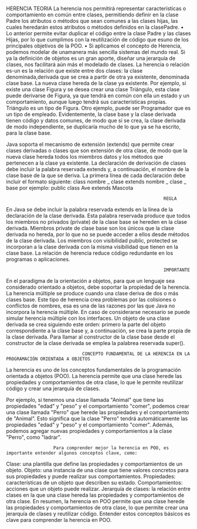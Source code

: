   HERENCIA TEORIA
La herencia nos permitirá representar características o comportamiento en común entre clases, permitiendo 
definir en la clase Padre los atributos o métodos que sean comunes a las clases hijas, las cuales heredarán 
estos atributos o métodos definidos en la clasePadre.
• Lo anterior permite evitar duplicar el código entre la clase Padre y las clases Hijas, por lo que cumplimos con la reutilización de código que esuno de los principales objetivos de la POO.
• Si aplicamos el concepto de Herencia, podemos modelar de unamanera más sencilla sistemas del mundo real. Si ya la definición de objetos es un gran aporte, diseñar una jerarquía de clases, nos facilitará
aún más el modelado de clases.
La herencia o relación es-un es la relación que existe entre dos clases: la clase denominada,derivada que se crea a partir de otra ya existente, denominada clase base. La nueva clase hereda de la clase ya existente.
Por ejemplo, si existe una clase Figura y se desea crear una clase Triángulo, esta clase puede derivarse de Figura, ya que tendrá en común con ella un estado y un comportamiento, aunque luego tendrá sus características propias. Triángulo es un tipo de Figura. Otro ejemplo, puede ser Programador que es un tipo de empleado.
Evidentemente, la clase base y la clase derivada tienen código y datos comunes, de modo que si se crea, la clase derivada de modo independiente, se duplicaría mucho de lo que ya se ha escrito, para la clase base. 

Java soporta el mecanismo de extensión (extends) que permite crear clases
derivadas o clases que son extensión de otra clase, de modo que la nueva clase hereda todos los miembros datos y los métodos que pertenecen 
a la clase ya existente. La declaración de derivación de clases debe incluir la palabra reservada extends y, a continuación, el nombre de la clase base
de la que se deriva. La primera línea de cada declaración debe incluir el formato siguiente:
class nombre _ clase extends nombre _ clase _ base por ejemplo:
public class Ave extends Mascota 

                                                                REGLA
En Java se debe incluir la palabra reservada extends en la línea de la declaración de la clase derivada. Esta palabra reservada produce que
todos los miembros no privados (private) de la clase base se hereden 
en la clase derivada.
Miembros private de clase base son los únicos que la clase derivada no hereda, por lo que no se puede acceder a ellos desde métodos 
de la clase derivada. Los miembros con visibilidad public, protected se incorporan a la clase derivada con la misma visibilidad que tienen en la clase base.
La relación de herencia reduce código redundante en los programas o aplicaciones. 

                                                                IMPORTANTE
En el paradigma de la orientación a objetos, para que un lenguaje sea considerado orientado a objetos, debe soportar la propiedad de la herencia. La herencia múltiple se produce cuando una clase deriva de dos o más clases base. Este tipo
de herencia crea problemas por las colisiones o conflictos de nombres, esa es una de las razones por las que Java no incorpora la herencia múltiple. En caso de considerarse necesario se puede simular herencia múltiple con los interfaces.
Un objeto de una clase derivada se crea siguiendo este orden: primero la parte del objeto correspondiente a la clase base y, a continuación, se crea la parte propia de la clase derivada. Para llamar al constructor de la clase base desde el constructor de la clase derivada se emplea
la palabrea reservada super().

                                 CONCEPTO FUNDAMENTAL DE LA HERENCIA EN LA PROGRAMACIÓN ORIENTADA A OBJETOS

La herencia es uno de los conceptos fundamentales de la programación orientada a objetos (POO). La herencia permite que una clase herede las propiedades y comportamientos de otra clase, lo que le permite reutilizar código y crear una jerarquía de clases.

Por ejemplo, si tenemos una clase llamada "Animal" que tiene las propiedades "edad" y "peso" y el comportamiento "comer", podemos crear una clase llamada "Perro" que herede las propiedades y el comportamiento de "Animal". Esto significa que la clase "Perro" tendrá automáticamente las propiedades "edad" y "peso" y el comportamiento "comer". Además, podemos agregar nuevas propiedades y comportamientos a la clase "Perro", como "ladrar".

                      Para comprender mejor la herencia en POO, es importante entender algunos conceptos clave, como:

Clase: una plantilla que define las propiedades y comportamientos de un objeto.
Objeto: una instancia de una clase que tiene valores concretos para sus propiedades y puede realizar sus comportamientos.
Propiedades: características de un objeto que describen su estado.
Comportamientos: acciones que un objeto puede realizar.
Jerarquía de clases: la relación entre clases en la que una clase hereda las propiedades y comportamientos de otra clase.
En resumen, la herencia en POO permite que una clase herede las propiedades y comportamientos de otra clase, lo que permite crear una jerarquía de clases y reutilizar código. Entender estos conceptos básicos es clave para comprender la herencia en POO.